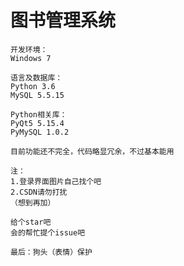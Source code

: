 # 图书管理系统
	开发环境：
	Windows 7

	语言及数据库：
	Python 3.6
	MySQL 5.5.15

	Python相关库：
	PyQt5 5.15.4
	PyMySQL 1.0.2

	目前功能还不完全，代码略显冗余，不过基本能用

	注：
	1.登录界面图片自己找个吧
	2.CSDN请勿打扰
	（想到再加）

	给个star吧
	会的帮忙提个issue吧

	最后：狗头（表情）保护